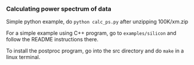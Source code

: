 ### Calculating power spectrum of data

Simple python example, do `python calc_ps.py` after unzipping 100K/xm.zip

For a simple example using C++ program, go to `examples/silicon` and follow the README instructions there.

To install the postproc program, go into the src directory and do `make` in a linux terminal.
